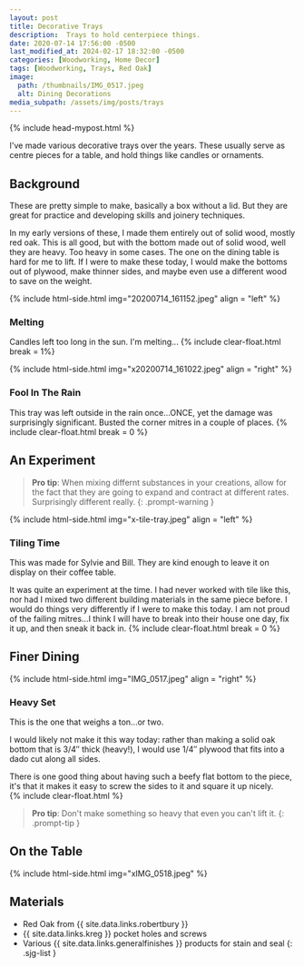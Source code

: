 ```yaml
---
layout: post
title: Decorative Trays
description:  Trays to hold centerpiece things.
date: 2020-07-14 17:56:00 -0500
last_modified_at: 2024-02-17 18:32:00 -0500
categories: [Woodworking, Home Decor]
tags: [Woodworking, Trays, Red Oak]
image:
  path: /thumbnails/IMG_0517.jpeg
  alt: Dining Decorations
media_subpath: /assets/img/posts/trays
---
```

{% include head-mypost.html %}

I've made various decorative trays over the years. These usually serve as centre pieces for a table, and hold things like candles or ornaments.

## Background

These are pretty simple to make, basically a box without a lid. But they are great for practice and developing skills and joinery techniques.

In my early versions of these, I made them entirely out of solid wood, mostly red oak. This is all good, but with the bottom made out of solid wood, well they are heavy. Too heavy in some cases. The one on the dining table is hard for me to lift. If I were to make these today, I would make the bottoms out of plywood, make thinner sides, and maybe even use a different wood to save on the weight.

{% include html-side.html img="20200714_161152.jpeg" align = "left" %}

### Melting

Candles left too long in the sun. I'm melting...
{% include clear-float.html break = 1%}

{% include html-side.html img="x20200714_161022.jpeg" align = "right" %}

### Fool In The Rain

This tray was left outside in the rain once...ONCE, yet the damage was surprisingly significant. Busted the corner mitres in a couple of places.
{% include clear-float.html break = 0 %}

## An Experiment

> **Pro tip**: When mixing differnt substances in your creations, allow for the fact that they are going to expand and contract at different rates. Surprisingly different really.
{: .prompt-warning }

{% include html-side.html img="x-tile-tray.jpeg" align = "left" %}

### Tiling Time

This was made for Sylvie and Bill. They are kind enough to leave it on display on their coffee table.

It was quite an experiment at the time. I had never worked with tile like this, nor had I mixed two different building materials in the same piece before. I would do things very differently if I were to make this today. I am not proud of the failing mitres...I think I will have to break into their house one day, fix it up, and then sneak it back in.
{% include clear-float.html break = 0 %}

## Finer Dining

{% include html-side.html img="IMG_0517.jpeg" align = "right" %}

### Heavy Set

This is the one that weighs a ton...or two.

I would likely not make it this way today: rather than making a solid oak bottom that is 3/4&Prime; thick (heavy!), I would use 1/4&Prime; plywood that fits into a dado cut along all sides.

There is one good thing about having such a beefy flat bottom to the piece, it's that it makes it easy to screw the sides to it and square it up nicely.  
{% include clear-float.html %}

> **Pro tip**: Don't make something so heavy that even you can't lift it.
{: .prompt-tip }

## On the Table

{% include html-side.html img="xIMG_0518.jpeg" %}

## Materials

- Red Oak from {{ site.data.links.robertbury }}
- {{ site.data.links.kreg }} pocket holes and screws
- Various {{ site.data.links.generalfinishes }} products for stain and seal
{: .sjg-list }
